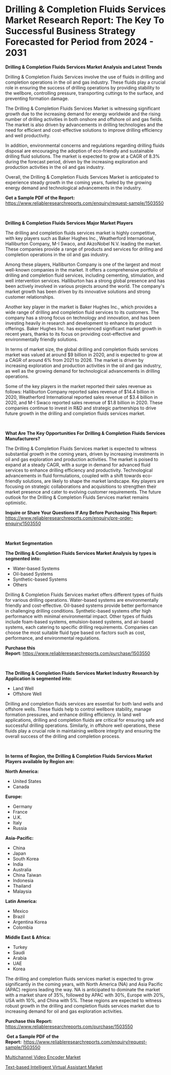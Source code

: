 <p><h1>Drilling & Completion Fluids Services Market Research Report: The Key To Successful Business Strategy Forecasted for Period from 2024 - 2031</h1></p><p><strong>Drilling & Completion Fluids Services Market Analysis and Latest Trends</strong></p>
<p><p>Drilling & Completion Fluids Services involve the use of fluids in drilling and completion operations in the oil and gas industry. These fluids play a crucial role in ensuring the success of drilling operations by providing stability to the wellbore, controlling pressure, transporting cuttings to the surface, and preventing formation damage.</p><p>The Drilling & Completion Fluids Services Market is witnessing significant growth due to the increasing demand for energy worldwide and the rising number of drilling activities in both onshore and offshore oil and gas fields. The market is also driven by advancements in drilling technologies and the need for efficient and cost-effective solutions to improve drilling efficiency and well productivity.</p><p>In addition, environmental concerns and regulations regarding drilling fluids disposal are encouraging the adoption of eco-friendly and sustainable drilling fluid solutions. The market is expected to grow at a CAGR of 8.3% during the forecast period, driven by the increasing exploration and production activities in the oil and gas industry.</p><p>Overall, the Drilling & Completion Fluids Services Market is anticipated to experience steady growth in the coming years, fueled by the growing energy demand and technological advancements in the industry.</p></p>
<p><strong>Get a Sample PDF of the Report:&nbsp;</strong> <a href="https://www.reliableresearchreports.com/enquiry/request-sample/1503550">https://www.reliableresearchreports.com/enquiry/request-sample/1503550</a></p>
<p>&nbsp;</p>
<p><strong>Drilling & Completion Fluids Services Major Market Players</strong></p>
<p><p>The drilling and completion fluids services market is highly competitive, with key players such as Baker Hughes Inc., Weatherford International, Halliburton Company, M-I Swaco, and AkzoNobel N.V. leading the market. These companies provide a range of products and services for drilling and completion operations in the oil and gas industry.</p><p>Among these players, Halliburton Company is one of the largest and most well-known companies in the market. It offers a comprehensive portfolio of drilling and completion fluid services, including cementing, stimulation, and well intervention services. Halliburton has a strong global presence and has been actively involved in various projects around the world. The company's market growth has been driven by its innovative solutions and strong customer relationships.</p><p>Another key player in the market is Baker Hughes Inc., which provides a wide range of drilling and completion fluid services to its customers. The company has a strong focus on technology and innovation, and has been investing heavily in research and development to enhance its product offerings. Baker Hughes Inc. has experienced significant market growth in recent years, thanks to its focus on providing cost-effective and environmentally friendly solutions.</p><p>In terms of market size, the global drilling and completion fluids services market was valued at around $9 billion in 2020, and is expected to grow at a CAGR of around 6% from 2021 to 2026. The market is driven by increasing exploration and production activities in the oil and gas industry, as well as the growing demand for technological advancements in drilling operations.</p><p>Some of the key players in the market reported their sales revenue as follows: Halliburton Company reported sales revenue of $14.4 billion in 2020, Weatherford International reported sales revenue of $3.4 billion in 2020, and M-I Swaco reported sales revenue of $1.8 billion in 2020. These companies continue to invest in R&D and strategic partnerships to drive future growth in the drilling and completion fluids services market.</p></p>
<p>&nbsp;</p>
<p><strong>What Are The Key Opportunities For Drilling & Completion Fluids Services Manufacturers?</strong></p>
<p><p>The Drilling & Completion Fluids Services market is expected to witness substantial growth in the coming years, driven by increasing investments in oil and gas exploration and production activities. The market is poised to expand at a steady CAGR, with a surge in demand for advanced fluid services to enhance drilling efficiency and productivity. Technological advancements in fluid formulations, coupled with a shift towards eco-friendly solutions, are likely to shape the market landscape. Key players are focusing on strategic collaborations and acquisitions to strengthen their market presence and cater to evolving customer requirements. The future outlook for the Drilling & Completion Fluids Services market remains optimistic.</p></p>
<p><strong>Inquire or Share Your Questions If Any Before Purchasing This Report:</strong> <a href="https://www.reliableresearchreports.com/enquiry/pre-order-enquiry/1503550">https://www.reliableresearchreports.com/enquiry/pre-order-enquiry/1503550</a></p>
<p>&nbsp;</p>
<p><strong>Market Segmentation</strong></p>
<p><strong>The Drilling & Completion Fluids Services Market Analysis by types is segmented into:</strong></p>
<p><ul><li>Water-based Systems</li><li>Oil-based Systems</li><li>Synthetic-based Systems</li><li>Others</li></ul></p>
<p><p>Drilling & Completion Fluids Services market offers different types of fluids for various drilling operations. Water-based systems are environmentally friendly and cost-effective. Oil-based systems provide better performance in challenging drilling conditions. Synthetic-based systems offer high performance with minimal environmental impact. Other types of fluids include foam-based systems, emulsion-based systems, and air-based systems, each catering to specific drilling requirements. Companies can choose the most suitable fluid type based on factors such as cost, performance, and environmental regulations.</p></p>
<p><strong>Purchase this Report:&nbsp;</strong><a href="https://www.reliableresearchreports.com/purchase/1503550">https://www.reliableresearchreports.com/purchase/1503550</a></p>
<p>&nbsp;</p>
<p><strong>The Drilling & Completion Fluids Services Market Industry Research by Application is segmented into:</strong></p>
<p><ul><li>Land Well</li><li>Offshore Well</li></ul></p>
<p><p>Drilling and completion fluids services are essential for both land wells and offshore wells. These fluids help to control wellbore stability, manage formation pressures, and enhance drilling efficiency. In land well applications, drilling and completion fluids are critical for ensuring safe and successful drilling operations. Similarly, in offshore well operations, these fluids play a crucial role in maintaining wellbore integrity and ensuring the overall success of the drilling and completion process.</p></p>
<p>&nbsp;</p>
<p><strong>In terms of Region, the Drilling & Completion Fluids Services Market Players available by Region are:</strong></p>
<p>
    <p> <strong> North America: </strong>
        <ul>
            <li>United States</li>
            <li>Canada</li>
        </ul>
        </p> 
    <p> <strong> Europe: </strong>
        <ul>
            <li>Germany</li>
            <li>France</li>
            <li>U.K.</li>
            <li>Italy</li>
            <li>Russia</li>
        </ul>
        </p> 
    <p> <strong> Asia-Pacific: </strong>
        <ul>
            <li>China</li>
            <li>Japan</li>
            <li>South Korea</li>
            <li>India</li>
            <li>Australia</li>
            <li>China Taiwan</li>
            <li>Indonesia</li>
            <li>Thailand</li>
            <li>Malaysia</li>
        </ul>
        </p> 
    <p> <strong> Latin America: </strong>
        <ul>
            <li>Mexico</li>
            <li>Brazil</li>
            <li>Argentina Korea</li>
            <li>Colombia</li>
        </ul>
        </p> 
    <p> <strong> Middle East & Africa: </strong>
        <ul>
            <li>Turkey</li>
            <li>Saudi</li>
            <li>Arabia</li>
            <li>UAE</li>
            <li>Korea</li>
        </ul>
    </p>
    </p>
<p><p>The drilling and completion fluids services market is expected to grow significantly in the coming years, with North America (NA) and Asia Pacific (APAC) regions leading the way. NA is anticipated to dominate the market with a market share of 35%, followed by APAC with 30%, Europe with 20%, USA with 10%, and China with 5%. These regions are expected to witness robust growth in the drilling and completion fluids services market due to increasing demand for oil and gas exploration activities.</p></p>
<p><strong>Purchase this Report: </strong><a href="https://www.reliableresearchreports.com/purchase/1503550">https://www.reliableresearchreports.com/purchase/1503550</a></p>
<p>&nbsp;<strong>Get a Sample PDF of the Report:&nbsp;&nbsp;</strong><a href="https://www.reliableresearchreports.com/enquiry/request-sample/1503550">https://www.reliableresearchreports.com/enquiry/request-sample/1503550</a></p>
<p><strong></strong></p>
<p><p><a href="https://github.com/nicholepatriciadoylenwnrjr0/Market-Research-Report-List-1/blob/main/multichannel-video-encoder-market.md">Multichannel Video Encoder Market</a></p><p><a href="https://github.com/gamblestampleyjenny50m5sl6/Market-Research-Report-List-1/blob/main/text-based-intelligent-virtual-assistant-market.md">Text-based Intelligent Virtual Assistant Market</a></p></p>